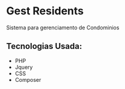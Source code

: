 # Gest Residents
Sistema para gerenciamento de Condominios

## Tecnologias Usada:
* PHP
* Jquery
* CSS
* Composer




